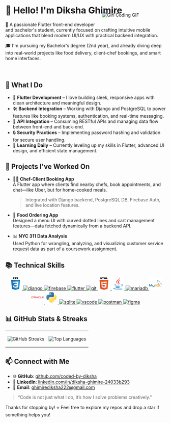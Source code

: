 
# 👋 Hello! I'm Diksha Ghimire
<img src="https://camo.githubusercontent.com/93ee17cb297b1ac91fa41c4f17f86a1d203216fda155ab1e206cf610d61ebbc1/68747470733a2f2f6d656469612e74656e6f722e636f6d2f773341504c6b4d75545830414141414d2f636f6d70757465722d776f726b2e676966" width="200" alt="Girl Coding GIF" align="right" style="vertical-align: middle; margin-top: -30px; margin-bottom:20px"/>

🌱 A passionate Flutter front-end developer and bachelor's student, currently focused on crafting intuitive mobile applications that blend modern UI/UX with practical backend integration.


🎓 I'm pursuing my Bachelor's degree (2nd year), and already diving deep into real-world projects like food delivery, client-chef bookings, and smart home interfaces.
<br><br><br>

## 💼 What I Do

- 🚀 **Flutter Development** – I love building sleek, responsive apps with clean architecture and meaningful design.
- 🛠️ **Backend Integration** – Working with Django and PostgreSQL to power features like booking systems, authentication, and real-time messaging.
- 📡 **API Integration** – Consuming RESTful APIs and managing data flow between front-end and back-end.
- 🔒 **Security Practices** – Implementing password hashing and validation for secure user handling.
- 🧠 **Learning Daily** – Currently leveling up my skills in Flutter, advanced UI design, and efficient state management.

## 🧩 Projects I've Worked On

- 👩‍🍳 **Chef-Client Booking App**  
  A Flutter app where clients find nearby chefs, book appointments, and chat—like Uber, but for home-cooked meals.  
  > Integrated with Django backend, PostgreSQL DB, Firebase Auth, and live location features.

- 🍲 **Food Ordering App**  
  Designed a menu UI with curved dotted lines and cart management features—data fetched dynamically from a backend API.

- 📊 **NYC 311 Data Analysis**  
  Used Python for wrangling, analyzing, and visualizing customer service request data as part of a coursework assignment.



## 📚 Technical Skills
<p align="center">
  <a href="https://www.w3schools.com/css/" target="_blank" rel="noreferrer" title="CSS3">
    <img src="https://raw.githubusercontent.com/devicons/devicon/master/icons/css3/css3-original-wordmark.svg" alt="css3" width="40" height="40"/> 
  </a> 
  <a href="https://www.djangoproject.com/" target="_blank" rel="noreferrer" title="Django"> 
    <img src="https://cdn.worldvectorlogo.com/logos/django.svg" alt="django" width="40" height="40"/> 
  </a> 
  <a href="https://firebase.google.com/" target="_blank" rel="noreferrer" title="Firebase"> 
    <img src="https://www.vectorlogo.zone/logos/firebase/firebase-icon.svg" alt="firebase" width="40" height="40"/> 
  </a> 
  <a href="https://flutter.dev" target="_blank" rel="noreferrer" title="Flutter">
    <img src="https://www.vectorlogo.zone/logos/flutterio/flutterio-icon.svg" alt="flutter" width="40" height="40"/> 
  </a> 
  <a href="https://git-scm.com/" target="_blank" rel="noreferrer" title="Git">
    <img src="https://www.vectorlogo.zone/logos/git-scm/git-scm-icon.svg" alt="git" width="40" height="40"/> 
  </a> 
  <a href="https://www.w3.org/html/" target="_blank" rel="noreferrer" title="HTML5">
    <img src="https://raw.githubusercontent.com/devicons/devicon/master/icons/html5/html5-original-wordmark.svg" alt="html5" width="40" height="40"/> 
  </a> 
  <a href="https://www.java.com" target="_blank" rel="noreferrer" title="Java"> 
    <img src="https://raw.githubusercontent.com/devicons/devicon/master/icons/java/java-original.svg" alt="java" width="40" height="40"/> 
  </a> 
  <a href="https://mariadb.org/" target="_blank" rel="noreferrer" title="MariaDB">
    <img src="https://www.vectorlogo.zone/logos/mariadb/mariadb-icon.svg" alt="mariadb" width="40" height="40"/> 
  </a> 
  <a href="https://www.mysql.com/" target="_blank" rel="noreferrer" title="MySQL"> 
    <img src="https://raw.githubusercontent.com/devicons/devicon/master/icons/mysql/mysql-original-wordmark.svg" alt="mysql" width="40" height="40"/> 
  </a> 
 
  <a href="https://www.oracle.com/" target="_blank" rel="noreferrer" title="Oracle"> 
    <img src="https://raw.githubusercontent.com/devicons/devicon/master/icons/oracle/oracle-original.svg" alt="oracle" width="40" height="40"/> 
  </a> 
  <a href="https://www.python.org" target="_blank" rel="noreferrer" title="Python">
    <img src="https://raw.githubusercontent.com/devicons/devicon/master/icons/python/python-original.svg" alt="python" width="40" height="40"/> 
  </a> 
  <a href="https://www.sqlite.org/" target="_blank" rel="noreferrer" title="SQLite">
    <img src="https://www.vectorlogo.zone/logos/sqlite/sqlite-icon.svg" alt="sqlite" width="40" height="40"/> 
  </a>
  <a href="https://code.visualstudio.com/" target="_blank" rel="noreferrer" title="VS Code">
    <img src="https://www.vectorlogo.zone/logos/visualstudio_code/visualstudio_code-icon.svg" alt="vscode" width="40" height="40"/>
  </a>
  <a href="https://www.postman.com/" target="_blank" rel="noreferrer" title="Postman">
    <img src="https://www.vectorlogo.zone/logos/getpostman/getpostman-icon.svg" alt="postman" width="40" height="40"/>
  </a>
  <a href="https://www.figma.com/" target="_blank" rel="noreferrer" title="Figma">
    <img src="https://www.vectorlogo.zone/logos/figma/figma-icon.svg" alt="figma" width="40" height="40"/>
  </a>
</p>





## 📊 GitHub Stats & Streaks

<table>
  <tr>
    <td>
<p align="center">
  <img src="https://github-readme-streak-stats.herokuapp.com/?user=coded-by-diksha&theme=tokyonight" alt="GitHub Streaks"/>
</p>

</td>
<td>

<p align="center">
  <img src="https://github-readme-stats.vercel.app/api/top-langs/?username=coded-by-diksha&layout=compact&theme=tokyonight" alt="Top Languages"/>
</p>
</td>
</tr>
</table>
 

## 📫 Connect with Me

- 🌐 **GitHub**: [github.com/coded-by-diksha](https://github.com/coded-by-diksha)
- 💼 **LinkedIn**: [linkedin.com/in/diksha-ghimire-24033b293](https://www.linkedin.com/in/diksha-ghimire-24033b293/)
- 📧 **Email**: [ghimirediksha222@gmail.com](mailto:ghimirediksha222@gmail.com)

 

> “Code is not just what I do, it’s how I solve problems creatively.”

Thanks for stopping by! ⭐ Feel free to explore my repos and drop a star if something helps you!
